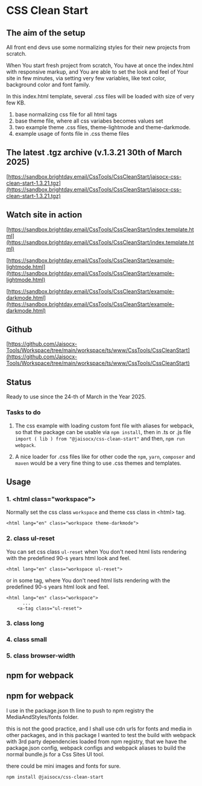 # CSS Clean Start

## The aim of the setup
All front end devs use some normalizing styles for their new projects from scratch.

When You start fresh project from scratch, You have at once the index.html with responsive markup,
and You are able to set the look and feel of Your site in few minutes,
via setting very few variables,
like text color, background color and font family.

In this index.html template,
several .css files will be loaded with size of very few KB.
1. base normalizing css file for all html tags
2. base theme file, where all css variabes becomes values set
3. two example theme .css files, theme-lightmode and theme-darkmode.
4. example usage of fonts file in .css theme files




## The latest .tgz archive (v.1.3.21 30th of March 2025)

[https://sandbox.brightday.email/CssTools/CssCleanStart/jaisocx-css-clean-start-1.3.21.tgz](https://sandbox.brightday.email/CssTools/CssCleanStart/jaisocx-css-clean-start-1.3.21.tgz)





## Watch site in action

[https://sandbox.brightday.email/CssTools/CssCleanStart/index.template.html](https://sandbox.brightday.email/CssTools/CssCleanStart/index.template.html)


[https://sandbox.brightday.email/CssTools/CssCleanStart/example-lightmode.html](https://sandbox.brightday.email/CssTools/CssCleanStart/example-lightmode.html)


[https://sandbox.brightday.email/CssTools/CssCleanStart/example-darkmode.html](https://sandbox.brightday.email/CssTools/CssCleanStart/example-darkmode.html)





## Github
[https://github.com/Jaisocx-Tools/Workspace/tree/main/workspace/ts/www/CssTools/CssCleanStart](https://github.com/Jaisocx-Tools/Workspace/tree/main/workspace/ts/www/CssTools/CssCleanStart)




## Status
Ready to use since the 24-th of March in the Year 2025.




### Tasks to do
1. The css example with loading custom font file with aliases for webpack, so that the package can be usable via `npm install`, then in .ts or .js file `import ( lib ) from "@jaisocx/css-clean-start"` and then, `npm run webpack`.

2. A nice loader for .css files like for other code the `npm`, `yarn`, `composer` and `maven` would be a very fine thing to use .css themes and templates.



## Usage

### 1. &lt;html class="workspace"&gt;
Normally set the css class `workspace` and theme css class in &lt;html&gt; tag.
```
<html lang="en" class="workspace theme-darkmode">
```


### 2. class ul-reset
You can set css class `ul-reset` when You don't need html lists rendering with the predefined 90-s years html look and feel.
```
<html lang="en" class="workspace ul-reset">
```

or in some tag, where You don't need html lists rendering with the predefined 90-s years html look and feel.
```
<html lang="en" class="workspace">
      ...
    <a-tag class="ul-reset">
```

### 3. class long
### 4. class small
### 5. class browser-width


## npm for webpack

## npm for webpack

I use in the package.json th line to push to npm registry the MediaAndStyles/fonts folder.

this is not the good practice, and I shall use cdn urls for fonts and media in other packages,
and in this package I wanted to test the build with webpack with 3rd party dependencies loaded from npm registry,
that we have the package.json config, webpack configs and webpack aliases
to build the normal bundle.js for a Css Sites UI tool.

there could be mini images and fonts for sure.


```
npm install @jaisocx/css-clean-start
```





